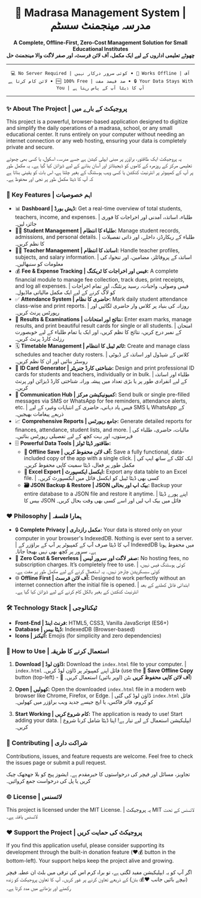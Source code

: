 <div align="center">

# 🕌 Madrasa Management System | مدرسہ مینجمنٹ سسٹم

**A Complete, Offline-First, Zero-Cost Management Solution for Small Educational Institutes** <br>
**چھوٹے تعلیمی اداروں کے لیے ایک مکمل، آف لائن فرسٹ، اور صفر لاگت والا مینجمنٹ حل**

---

`💻 No Server Required | کوئی سرور درکار نہیں` ‎ •  `🔌 Works Offline | آف لائن کام کرتا ہے` ‎ •  `🆓 100% Free | صد فیصد مفت` ‎ •  `🔒 Your Data Stays With You | آپ کا ڈیٹا آپ کے پاس رہتا ہے`

</div>

---

### ✨ About The Project | پروجیکٹ کے بارے میں

This project is a powerful, browser-based application designed to digitize and simplify the daily operations of a madrasa, school, or any small educational center. It runs entirely on your computer without needing an internet connection or any web hosting, ensuring your data is completely private and secure.

یہ پروجیکٹ ایک طاقتور، براؤزر پر مبنی ایپلی کیشن ہے جسے مدرسہ، اسکول، یا کسی بھی چھوٹے تعلیمی مرکز کے روزمرہ کے کاموں کو ڈیجیٹائز اور آسان بنانے کے لیے ڈیزائن کیا گیا ہے۔ یہ مکمل طور پر آپ کے کمپیوٹر پر انٹرنیٹ کنکشن یا کسی ویب ہوسٹنگ کے بغیر چلتا ہے، اس بات کو یقینی بناتا ہے کہ آپ کا ڈیٹا مکمل طور پر نجی اور محفوظ ہے۔

### 🚀 Key Features | اہم خصوصیات

*   📊 **Dashboard | ڈیش بورڈ:** Get a real-time overview of total students, teachers, income, and expenses. | طلباء، اساتذہ، آمدنی اور اخراجات کا فوری جائزہ لیں۔
*   🧑‍🎓 **Student Management | طلباء کا انتظام:** Manage student records, admissions, and personal details. | طلباء کے ریکارڈز، داخلے، اور ذاتی تفصیلات کا نظم کریں۔
*   🧑‍🏫 **Teacher Management | اساتذہ کا انتظام:** Handle teacher profiles, subjects, and salary information. | اساتذہ کے پروفائلز، مضامین، اور تنخواہ کی معلومات کو سنبھالیں۔
*   💰 **Fee & Expense Tracking | فیس اور اخراجات کا ٹریکنگ:** A complete financial module to manage fee collection, track dues, print receipts, and log all expenses. | فیس وصولی، واجبات، رسید پرنٹنگ، اور تمام اخراجات کو لاگ کرنے کے لیے ایک مکمل مالیاتی ماڈیول۔
*   ✅ **Attendance System | حاضری کا نظام:** Mark daily student attendance class-wise and print reports. | روزانہ کی بنیاد پر کلاس وار حاضری لگائیں اور رپورٹس پرنٹ کریں۔
*   📜 **Results & Examinations | نتائج اور امتحانات:** Enter exam marks, manage results, and print beautiful result cards for single or all students. | امتحان کے نمبر درج کریں، نتائج کا نظم کریں، اور ایک یا تمام طلباء کے لیے خوبصورت رزلٹ کارڈ پرنٹ کریں۔
*   🗓️ **Timetable Management | ٹائم ٹیبل کا انتظام:** Create and manage class schedules and teacher duty rosters. | کلاس کے شیڈول اور اساتذہ کے ڈیوٹی روسٹر بنائیں اور ان کا نظم کریں۔
*   🪪 **ID Card Generator | شناختی کارڈ جنریٹر:** Design and print professional ID cards for students and teachers, individually or in bulk. | طلباء اور اساتذہ کے لیے انفرادی طور پر یا بڑی تعداد میں پیشہ ورانہ شناختی کارڈ ڈیزائن اور پرنٹ کریں۔
*   📱 **Communication Hub | کمیونیکیشن مرکز:** Send bulk or single pre-filled messages via SMS or WhatsApp for fee reminders, attendance alerts, etc. | فیس یاد دہانی، حاضری کے انتباہات وغیرہ کے لیے SMS یا WhatsApp کے ذریعے پیغامات بھیجیں۔
*   📈 **Comprehensive Reports | جامع رپورٹس:** Generate detailed reports for finances, attendance, student lists, and more. | مالیات، حاضری، طلباء کی فہرستوں، اور بہت کچھ کے لیے تفصیلی رپورٹس بنائیں۔
*   🗄️ **Powerful Data Tools | طاقتور ڈیٹا ٹولز:**
    *   **💾 Offline Save | آف لائن محفوظ کریں:** Save a fully functional, data-included copy of the app with a single click. | ایک کلک کے ساتھ ایپ کی مکمل طور پر فعال، ڈیٹا سمیت کاپی محفوظ کریں۔
    *   **📄 Excel Export | ایکسل ایکسپورٹ:** Export any data table to an Excel file. | کسی بھی ڈیٹا ٹیبل کو ایکسل فائل میں ایکسپورٹ کریں۔
    *   **🗃️ JSON Backup & Restore | JSON بیک اپ اور بحالی:** Backup your entire database to a JSON file and restore it anytime. | اپنے پورے ڈیٹا بیس کا JSON فائل میں بیک اپ لیں اور اسے کسی بھی وقت بحال کریں۔

### ❤️ Philosophy | ہمارا فلسفہ

*   🔒 **Complete Privacy | مکمل رازداری:** Your data is stored only on your computer in your browser's IndexedDB. Nothing is ever sent to a server. | آپ کا ڈیٹا صرف آپ کے کمپیوٹر پر آپ کے براؤزر کے IndexedDB میں محفوظ ہوتا ہے۔ سرور پر کچھ بھی نہیں بھیجا جاتا۔
*   💸 **Zero Cost & Serverless | صفر لاگت اور سرور لیس:** No hosting fees, no subscription charges. It’s completely free to use. | کوئی ہوسٹنگ فیس نہیں، کوئی سبسکرپشن چارجز نہیں۔ یہ استعمال کرنے کے لیے مکمل طور پر مفت ہے۔
*   🌐 **Offline First | آف لائن فرسٹ:** Designed to work perfectly without an internet connection after the initial file is opened. | ابتدائی فائل کھلنے کے بعد انٹرنیٹ کنکشن کے بغیر بالکل کام کرنے کے لیے ڈیزائن کیا گیا ہے۔

### 🛠️ Technology Stack | ٹیکنالوجی

*   **Front-End | فرنٹ اینڈ:** HTML5, CSS3, Vanilla JavaScript (ES6+)
*   **Database | ڈیٹا بیس:** IndexedDB (Browser-based)
*   **Icons | آئیکنز:** Emojis (for simplicity and zero dependencies)

### 🚀 How to Use | استعمال کرنے کا طریقہ

1.  **Download | ڈاؤن لوڈ:** Download the `index.html` file to your computer. | `index.html` فائل اپنے کمپیوٹر پر ڈاؤن لوڈ کریں۔ (use the **💾 Save Offline Copy** button (top-left) -  **💾 آف لائن کاپی محفوظ کریں** بٹن (اوپر بائیں) استعمال کریں۔)
2.  **Open | کھولیں:** Open the downloaded `index.html` file in a modern web browser like Chrome, Firefox, or Edge. | ڈاؤن لوڈ کی گئی `index.html` فائل کو کروم، فائر فاکس، یا ایج جیسے جدید ویب براؤزر میں کھولیں۔

3.  **Start Working | کام شروع کریں:** The application is ready to use! Start adding your data. | ایپلیکیشن استعمال کے لیے تیار ہے! اپنا ڈیٹا شامل کرنا شروع کریں۔


### 🤝 Contributing | شراکت داری

Contributions, issues, and feature requests are welcome. Feel free to check the issues page or submit a pull request.

تجاویز، مسائل اور فیچر کی درخواستوں کا خیرمقدم ہے۔ ایشوز پیج کو بلا جھجھک چیک کریں یا پل کی درخواست جمع کروائیں۔

### ©️ License | لائسنس

This project is licensed under the MIT License. | یہ پروجیکٹ MIT لائسنس کے تحت لائسنس یافتہ ہے۔

### ❤️ Support the Project | پروجیکٹ کی حمایت کریں

If you find this application useful, please consider supporting its development through the built-in donation feature (❤️💰 button in the bottom-left). Your support helps keep the project alive and growing.

اگر آپ کو یہ ایپلیکیشن مفید لگتی ہے، تو براہ کرم اس کی ترقی میں بلٹ ان عطیہ فیچر (نیچے بائیں جانب ❤️💰 بٹن) کے ذریعے تعاون کرنے پر غور کریں۔ آپ کا تعاون پروجیکٹ کو زندہ رکھنے اور بڑھانے میں مدد کرتا ہے۔